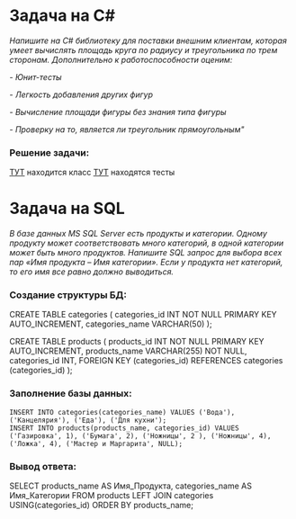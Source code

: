 # Задача на C#

*Напишите на C# библиотеку для поставки внешним клиентам, которая умеет вычислять площадь круга по радиусу и треугольника по трем сторонам. Дополнительно к работоспособности оценим:*

 *- Юнит-тесты*
 
 *- Легкость добавления других фигур*
 
 *- Вычисление площади фигуры без знания типа фигуры*
 
 *- Проверку на то, является ли треугольник прямоугольным"*
 
 ### Решение задачи:
[ТУТ](https://github.com/Nojatij/Mindbox/tree/master/areaOfFigures) находится класс
[ТУТ](https://github.com/Nojatij/Mindbox/tree/master/Tests) находятся тесты

# Задача на SQL

*В базе данных MS SQL Server есть продукты и категории. Одному продукту может соответствовать много категорий, в одной категории может быть много продуктов. Напишите SQL запрос для выбора всех пар «Имя продукта – Имя категории». Если у продукта нет категорий, то его имя все равно должно выводиться.*

###  Создание структуры БД:
 CREATE TABLE categories (
    categories_id INT NOT NULL PRIMARY KEY AUTO_INCREMENT,
    categories_name VARCHAR(50)
    );
    
 
 CREATE TABLE products (
    products_id	INT NOT NULL PRIMARY KEY AUTO_INCREMENT,
    products_name VARCHAR(255) NOT NULL,
    categories_id INT,
    FOREIGN KEY (categories_id)  REFERENCES categories (categories_id)
    );

###  Заполнение базы данных:
    INSERT INTO categories(categories_name) VALUES ('Вода'), ('Канцелярия'), ('Еда'), ('Для кухни');
    INSERT INTO products(products_name, categories_id) VALUES ('Газировка', 1), ('Бумага', 2), ('Ножницы', 2 ), ('Ножницы', 4), ('Ложка', 4), ('Мастер и Маргарита', NULL);

### Вывод ответа:
SELECT products_name AS Имя_Продукта, categories_name AS Имя_Категории
FROM 
    products LEFT JOIN categories USING(categories_id)
ORDER BY products_name;
